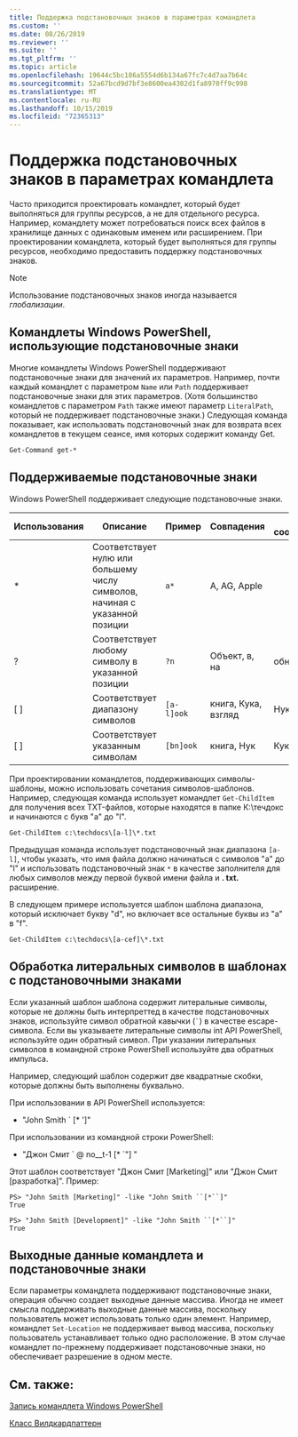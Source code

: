 ```yaml
---
title: Поддержка подстановочных знаков в параметрах командлета
ms.custom: ''
ms.date: 08/26/2019
ms.reviewer: ''
ms.suite: ''
ms.tgt_pltfrm: ''
ms.topic: article
ms.openlocfilehash: 19644c5bc186a5554d6b134a67fc7c4d7aa7b64c
ms.sourcegitcommit: 52a67bcd9d7bf3e8600ea4302d1fa8970ff9c998
ms.translationtype: MT
ms.contentlocale: ru-RU
ms.lasthandoff: 10/15/2019
ms.locfileid: "72365313"
---
```

# <a name="supporting-wildcard-characters-in-cmdlet-parameters"></a>Поддержка подстановочных знаков в параметрах командлета

Часто приходится проектировать командлет, который будет выполняться для группы ресурсов, а не для отдельного ресурса. Например, командлету может потребоваться поиск всех файлов в хранилище данных с одинаковым именем или расширением. При проектировании командлета, который будет выполняться для группы ресурсов, необходимо предоставить поддержку подстановочных знаков.

> [!NOTE]
> Использование подстановочных знаков иногда называется *глобализации*.

## <a name="windows-powershell-cmdlets-that-use-wildcards"></a>Командлеты Windows PowerShell, использующие подстановочные знаки

 Многие командлеты Windows PowerShell поддерживают подстановочные знаки для значений их параметров. Например, почти каждый командлет с параметром `Name` или `Path` поддерживает подстановочные знаки для этих параметров. (Хотя большинство командлетов с параметром `Path` также имеют параметр `LiteralPath`, который не поддерживает подстановочные знаки.) Следующая команда показывает, как использовать подстановочный знак для возврата всех командлетов в текущем сеансе, имя которых содержит команду Get.

 `Get-Command get-*`

## <a name="supported-wildcard-characters"></a>Поддерживаемые подстановочные знаки

Windows PowerShell поддерживает следующие подстановочные знаки.

| Использования |                             Описание                             |  Пример   |     Совпадения      | Не соответствует |
| -------- | ------------------------------------------------------------------- | ---------- | ---------------- | -------------- |
| *        | Соответствует нулю или большему числу символов, начиная с указанной позиции | `a*`       | A, AG, Apple     |                |
| ?        | Соответствует любому символу в указанной позиции                     | `?n`       | Объект, в, на       | обнаружил            |
| [ ]      | Соответствует диапазону символов                                       | `[a-l]ook` | книга, Кука, взгляд | Нук, занял     |
| [ ]      | Соответствует указанным символам                                    | `[bn]ook`  | книга, Нук       | Кука, взгляд     |

При проектировании командлетов, поддерживающих символы-шаблоны, можно использовать сочетания символов-шаблонов. Например, следующая команда использует командлет `Get-ChildItem` для получения всех TXT-файлов, которые находятся в папке К:\течдокс и начинаются с букв "a" до "l".

`Get-ChildItem c:\techdocs\[a-l]\*.txt`

Предыдущая команда использует подстановочный знак диапазона `[a-l]`, чтобы указать, что имя файла должно начинаться с символов "a" до "l" и использовать подстановочный знак `*` в качестве заполнителя для любых символов между первой буквой имени файла и **. txt.** расширение.

В следующем примере используется шаблон шаблона диапазона, который исключает букву "d", но включает все остальные буквы из "a" в "f".

`Get-ChildItem c:\techdocs\[a-cef]\*.txt`

## <a name="handling-literal-characters-in-wildcard-patterns"></a>Обработка литеральных символов в шаблонах с подстановочными знаками

Если указанный шаблон шаблона содержит литеральные символы, которые не должны быть интерпреттед в качестве подстановочных знаков, используйте символ обратной кавычки (`` ` ``) в качестве escape-символа. Если вы указываете литеральные символы int API PowerShell, используйте один обратный символ. При указании литеральных символов в командной строке PowerShell используйте два обратных импульса.

Например, следующий шаблон содержит две квадратные скобки, которые должны быть выполнены буквально.

При использовании в API PowerShell используется:

- "John Smith \` [* ']"

При использовании из командной строки PowerShell:

- "Джон Смит \` @ no__t-1 [* \`"] "

Этот шаблон соответствует "Джон Смит [Marketing]" или "Джон Смит [разработка]". Пример:

```
PS> "John Smith [Marketing]" -like "John Smith ``[*``]"
True

PS> "John Smith [Development]" -like "John Smith ``[*``]"
True
```

## <a name="cmdlet-output-and-wildcard-characters"></a>Выходные данные командлета и подстановочные знаки

Если параметры командлета поддерживают подстановочные знаки, операция обычно создает выходные данные массива.
Иногда не имеет смысла поддерживать выходные данные массива, поскольку пользователь может использовать только один элемент. Например, командлет `Set-Location` не поддерживает вывод массива, поскольку пользователь устанавливает только одно расположение. В этом случае командлет по-прежнему поддерживает подстановочные знаки, но обеспечивает разрешение в одном месте.

## <a name="see-also"></a>См. также:

[Запись командлета Windows PowerShell](./writing-a-windows-powershell-cmdlet.md)

[Класс Вилдкардпаттерн](/dotnet/api/system.management.automation.wildcardpattern)
